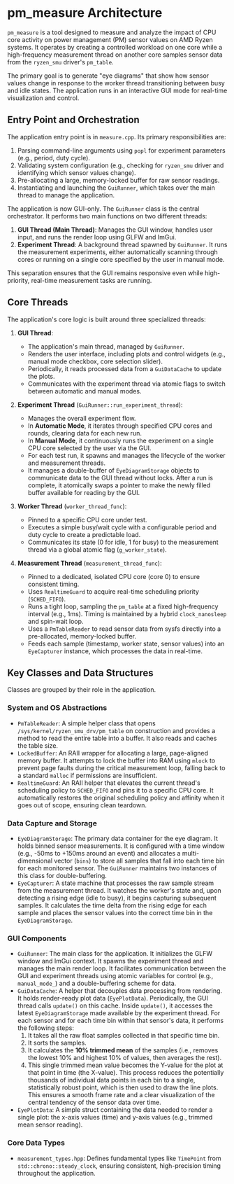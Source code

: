 # pm_measure Architecture

`pm_measure` is a tool designed to measure and analyze the impact of CPU core activity on power management (PM) sensor values on AMD Ryzen systems. It operates by creating a controlled workload on one core while a high-frequency measurement thread on another core samples sensor data from the `ryzen_smu` driver's `pm_table`.

The primary goal is to generate "eye diagrams" that show how sensor values change in response to the worker thread transitioning between busy and idle states. The application runs in an interactive GUI mode for real-time visualization and control.

## Entry Point and Orchestration

The application entry point is in `measure.cpp`. Its primary responsibilities are:
1.  Parsing command-line arguments using `popl` for experiment parameters (e.g., period, duty cycle).
2.  Validating system configuration (e.g., checking for `ryzen_smu` driver and identifying which sensor values change).
3.  Pre-allocating a large, memory-locked buffer for raw sensor readings.
4.  Instantiating and launching the `GuiRunner`, which takes over the main thread to manage the application.

The application is now GUI-only. The `GuiRunner` class is the central orchestrator. It performs two main functions on two different threads:

1.  **GUI Thread (Main Thread)**: Manages the GUI window, handles user input, and runs the render loop using GLFW and ImGui.
2.  **Experiment Thread**: A background thread spawned by `GuiRunner`. It runs the measurement experiments, either automatically scanning through cores or running on a single core specified by the user in manual mode.

This separation ensures that the GUI remains responsive even while high-priority, real-time measurement tasks are running.

## Core Threads

The application's core logic is built around three specialized threads:

1.  **GUI Thread**:
    *   The application's main thread, managed by `GuiRunner`.
    *   Renders the user interface, including plots and control widgets (e.g., manual mode checkbox, core selection slider).
    *   Periodically, it reads processed data from a `GuiDataCache` to update the plots.
    *   Communicates with the experiment thread via atomic flags to switch between automatic and manual modes.

2.  **Experiment Thread** (`GuiRunner::run_experiment_thread`):
    *   Manages the overall experiment flow.
    *   In **Automatic Mode**, it iterates through specified CPU cores and rounds, clearing data for each new run.
    *   In **Manual Mode**, it continuously runs the experiment on a single CPU core selected by the user via the GUI.
    *   For each test run, it spawns and manages the lifecycle of the worker and measurement threads.
    *   It manages a double-buffer of `EyeDiagramStorage` objects to communicate data to the GUI thread without locks. After a run is complete, it atomically swaps a pointer to make the newly filled buffer available for reading by the GUI.

3.  **Worker Thread** (`worker_thread_func`):
    *   Pinned to a specific CPU core under test.
    *   Executes a simple busy/wait cycle with a configurable period and duty cycle to create a predictable load.
    *   Communicates its state (0 for idle, 1 for busy) to the measurement thread via a global atomic flag (`g_worker_state`).

4.  **Measurement Thread** (`measurement_thread_func`):
    *   Pinned to a dedicated, isolated CPU core (core 0) to ensure consistent timing.
    *   Uses `RealtimeGuard` to acquire real-time scheduling priority (`SCHED_FIFO`).
    *   Runs a tight loop, sampling the `pm_table` at a fixed high-frequency interval (e.g., 1ms). Timing is maintained by a hybrid `clock_nanosleep` and spin-wait loop.
    *   Uses a `PmTableReader` to read sensor data from sysfs directly into a pre-allocated, memory-locked buffer.
    *   Feeds each sample (timestamp, worker state, sensor values) into an `EyeCapturer` instance, which processes the data in real-time.

## Key Classes and Data Structures

Classes are grouped by their role in the application.

### System and OS Abstractions

*   `PmTableReader`: A simple helper class that opens `/sys/kernel/ryzen_smu_drv/pm_table` on construction and provides a method to read the entire table into a buffer. It also reads and caches the table size.
*   `LockedBuffer`: An RAII wrapper for allocating a large, page-aligned memory buffer. It attempts to lock the buffer into RAM using `mlock` to prevent page faults during the critical measurement loop, falling back to a standard `malloc` if permissions are insufficient.
*   `RealtimeGuard`: An RAII helper that elevates the current thread's scheduling policy to `SCHED_FIFO` and pins it to a specific CPU core. It automatically restores the original scheduling policy and affinity when it goes out of scope, ensuring clean teardown.

### Data Capture and Storage

*   `EyeDiagramStorage`: The primary data container for the eye diagram. It holds binned sensor measurements. It is configured with a time window (e.g., -50ms to +150ms around an event) and allocates a multi-dimensional vector (`bins`) to store all samples that fall into each time bin for each monitored sensor. The `GuiRunner` maintains two instances of this class for double-buffering.
*   `EyeCapturer`: A state machine that processes the raw sample stream from the measurement thread. It watches the worker's state and, upon detecting a rising edge (idle to busy), it begins capturing subsequent samples. It calculates the time delta from the rising edge for each sample and places the sensor values into the correct time bin in the `EyeDiagramStorage`.

### GUI Components

*   `GuiRunner`: The main class for the application. It initializes the GLFW window and ImGui context. It spawns the experiment thread and manages the main render loop. It facilitates communication between the GUI and experiment threads using atomic variables for control (e.g., `manual_mode_`) and a double-buffering scheme for data.
*   `GuiDataCache`: A helper that decouples data processing from rendering. It holds render-ready plot data (`EyePlotData`). Periodically, the GUI thread calls `update()` on this cache. Inside `update()`, it accesses the latest `EyeDiagramStorage` made available by the experiment thread. For each sensor and for each time bin within that sensor's data, it performs the following steps:
    1.  It takes all the raw float samples collected in that specific time bin.
    2.  It sorts the samples.
    3.  It calculates the **10% trimmed mean** of the samples (i.e., removes the lowest 10% and highest 10% of values, then averages the rest).
    4.  This single trimmed mean value becomes the Y-value for the plot at that point in time (the X-value).
    This process reduces the potentially thousands of individual data points in each bin to a single, statistically robust point, which is then used to draw the line plots. This ensures a smooth frame rate and a clear visualization of the central tendency of the sensor data over time.
*   `EyePlotData`: A simple struct containing the data needed to render a single plot: the x-axis values (time) and y-axis values (e.g., trimmed mean sensor reading).

### Core Data Types

*   `measurement_types.hpp`: Defines fundamental types like `TimePoint` from `std::chrono::steady_clock`, ensuring consistent, high-precision timing throughout the application.
